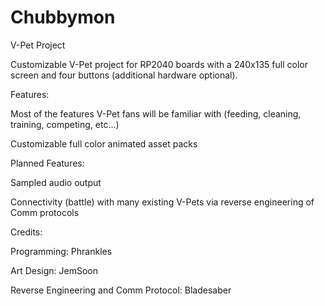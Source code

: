 # Chubbymon
V-Pet Project

Customizable V-Pet project for RP2040 boards with a 240x135 full color screen and four buttons (additional hardware optional).

Features:

Most of the features V-Pet fans will be familiar with (feeding, cleaning, training, competing, etc...)

Customizable full color animated asset packs

Planned Features:

Sampled audio output

Connectivity (battle) with many existing V-Pets via reverse engineering of Comm protocols

Credits:

Programming: Phrankles

Art Design: JemSoon

Reverse Engineering and Comm Protocol: Bladesaber
